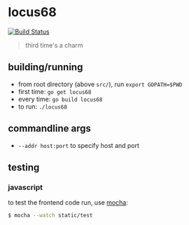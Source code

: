 # locus68
[![Build Status](https://travis-ci.org/TheOrangeOne/locus68.svg?branch=master)](https://travis-ci.org/TheOrangeOne/locus68)
> third time's a charm

## building/running
- from root directory (above `src/`), run `export GOPATH=$PWD`
- first time: `go get locus68`
- every time: `go build locus68`
- to run: `./locus68`

## commandline args
- `--addr host:port` to specify host and port

## testing

### javascript

to test the frontend code run, use [mocha](https://mochajs.org/):

```sh
$ mocha --watch static/test
```
